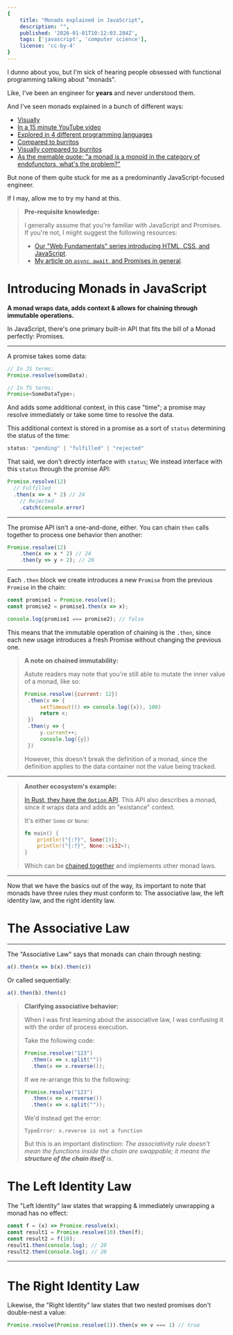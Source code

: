 ```yaml
---
{
    title: "Monads explained in JavaScript",
    description: "",
    published: '2026-01-01T10:12:03.284Z',
    tags: ['javascript', 'computer science'],
    license: 'cc-by-4'
}
---
```


I dunno about you, but I'm sick of hearing people obsessed with functional programming talking about "monads".

Like, I've been an engineer for **years** and never understood them.

And I've seen monads explained in a bunch of different ways:

- [Visually](https://www.adit.io/posts/2013-04-17-functors,_applicatives,_and_monads_in_pictures.html)
- [In a 15 minute YouTube video](https://www.youtube.com/watch?v=C2w45qRc3aU)
- [Explored in 4 different programming languages](https://rmarcus.info/blog/2016/12/14/monads.html) 
- [Compared to burritos](https://blog.plover.com/prog/burritos.html)
- [Visually compared to burritos](https://chrisdone.com/posts/monads-are-burritos/)
- [As the memable quote: "a monad is a monoid in the category of endofunctors, what's the problem?"](https://james-iry.blogspot.com/2009/05/brief-incomplete-and-mostly-wrong.html)

But none of them quite stuck for me as a predominantly JavaScript-focused engineer.

If I may, allow me to try my hand at this.

> **Pre-requisite knowledge:**
>
> I generally assume that you're familiar with JavaScript and Promises. If you're not, I might suggest the following resources:
>
> - [Our "Web Fundamentals" series introducing HTML, CSS, and JavaScript](https://playfulprogramming.com/collections/web-fundamentals).
> - [My article on `async`, `await`, and Promises in general](https://playfulprogramming.com/posts/async-and-promises).

# Introducing Monads in JavaScript

**A monad wraps data, adds context & allows for chaining through immutable operations.**

In JavaScript, there's one primary built-in API that fits the bill of a Monad perfectly: Promises.

----

A promise takes some data:

```typescript
// In JS terms:
Promise.resolve(someData);

// In TS terms:
Promise<SomeDataType>;
```

And adds some additional context, in this case "time"; a promise may resolve immediately or take some time to resolve the data.

This additional context is stored in a promise as a sort of `status` determining the status of the time:

```javascript
status: "pending" | "fulfilled" | "rejected"
```

That said, we don't directly interface with `status`; We instead interface with this `status` through the promise API:

```javascript
Promise.resolve(12)
  // Fulfilled
  .then(x => x * 2) // 24
	// Rejected
	.catch(console.error)
```

------

The promise API isn't a one-and-done, either. You can chain `then` calls together to process one behavior then another:

```javascript
Promise.resolve(12)
	.then(x => x * 2) // 24
	.then(y => y + 2); // 26
```

---

Each `.then` block we create introduces a new `Promise` from the previous `Promise` in the chain:

```javascript
const promise1 = Promise.resolve();
const promise2 = promise1.then(x => x);

console.log(promise1 === promise2); // false
```

This means that the immutable operation of chaining is the `.then`, since each new usage introduces a fresh Promise without changing the previous one.

> **A note on chained immutability:**
>
> Astute readers may note that you're still able to mutate the inner value of a monad, like so:
>
> ```javascript
> Promise.resolve({current: 12})
>  .then(x => {
>      setTimeout(() => console.log({x}), 100)
>      return x;
>  })
>  .then(y => {
>      y.current++;
>      console.log({y})
>  })
> ```
>
> However, this doesn't break the definition of a monad, since the definition applies to the data container not the value being tracked.

----

> **Another ecosystem's example:**
>
> [In Rust, they have the `Option` API](https://playfulprogramming.com/posts/rust-enums-matching-options-api). This API also describes a monad, since it wraps data and adds an "existance" context.
>
> It's either `Some` or `None`:
>
> ```rust
> fn main() {
>     println!("{:?}", Some(1));
>     println!("{:?}", None::<i32>);
> }
> ```
>
> Which can be [chained together](https://playfulprogramming.com/posts/rust-enums-matching-options-api) and implements other monad laws.

----

Now that we have the basics out of the way, its important to note that monads have three rules they must conform to: The associative law, the left identity law, and the right identity law.

# The Associative Law

---

The "Associative Law" says that monads can chain through nesting:

```javascript
a().then(x => b(x).then(c))
```

Or called sequentially:

```javascript
a().then(b).then(c)
```

> **Clarifying associative behavior:**
>
> When I was first learning about the associative law, I was confusing it with the order of process execution.
>
> Take the following code:
>
> ```javascript
> Promise.resolve("123")
>   .then(x => x.split(""))
>   .then(x => x.reverse());
> ```
>
> If we re-arrange this to the following:
>
> ```javascript
> Promise.resolve("123")
>   .then(x => x.reverse())
>   .then(x => x.split(""));
> ```
>
> We'd instead get the error:
>
> ```
> TypeError: x.reverse is not a function
> ```
>
> But this is an important distinction: _The associativity rule doesn't mean the functions inside the chain are swappable; it means the **structure of the chain itself** is._

# The Left Identity Law

The "Left Identity" law states that wrapping & immediately unwrapping a monad has no effect:

```javascript
const f = (x) => Promise.resolve(x);
const result1 = Promise.resolve(10).then(f);
const result2 = f(10);
result1.then(console.log); // 20
result2.then(console.log); // 20
```

----

# The Right Identity Law

Likewise, the "Right Identity" law states that two nested promises don't double-nest a value:

```javascript
Promise.resolve(Promise.resolve(1)).then(v => v === 1) // true
```

